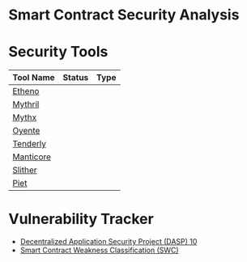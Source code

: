 # Smart Contract Security Analysis

# Security Tools
| Tool Name | Status  | Type |
|-----------|---------|----------|
| [Etheno](https://awesomeopensource.com/project/crytic/etheno) | | | 
| [Mythril](https://github.com/ConsenSys/mythril) | | | 
| [Mythx](https://mythx.io/) | | | 
| [Oyente](https://oyente.tech/) | | |
| [Tenderly](https://tenderly.co/) | | |
| [Manticore]() | | |
| [Slither]() | | |
| [Piet]() | | |

# Vulnerability Tracker

- [Decentralized Application Security Project (DASP) 10](https://dasp.co/)
- [Smart Contract Weakness Classification (SWC)](https://swcregistry.io/) 
